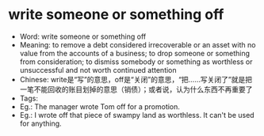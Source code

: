 # write someone or something off

- Word: write someone or something off
- Meaning: to remove a debt considered irrecoverable or an asset with no value from the accounts of a business; to drop someone or something from consideration; to dismiss somebody or something as worthless or unsuccessful and not worth continued attention
- Chinese: write是“写”的意思，off是“关闭”的意思，“把……写关闭了”就是把一笔不能回收的账目划掉的意思（销债）；或者说，认为什么东西不再重要了
- Tags: 
- Eg.: The manager wrote Tom off for a promotion.
- Eg.: I wrote off that piece of swampy land as worthless. It can't be used for anything.

